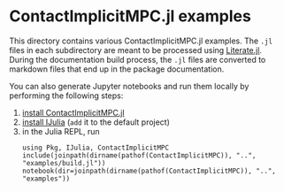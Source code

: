 # ContactImplicitMPC.jl examples

This directory contains various ContactImplicitMPC.jl examples.
The `.jl` files in each subdirectory are meant to be processed using [Literate.jl](https://github.com/fredrikekre/Literate.jl).
During the documentation build process, the `.jl` files are converted to markdown
files that end up in the package documentation.

You can also generate Jupyter notebooks and run them locally by performing the following steps:

1. [install ContactImplicitMPC.jl](https://github.com/thowell/ContactImplicitMPC.jl)
2. [install IJulia](https://github.com/JuliaLang/IJulia.jl) (`add` it to the default project)
3. in the Julia REPL, run
   ```
   using Pkg, IJulia, ContactImplicitMPC
   include(joinpath(dirname(pathof(ContactImplicitMPC)), "..", "examples/build.jl"))
   notebook(dir=joinpath(dirname(pathof(ContactImplicitMPC)), "..", "examples"))
   ```


